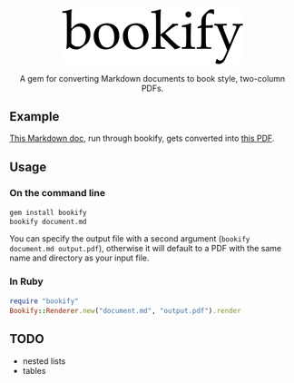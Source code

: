 <p align="center">
  <img width="319" src="https://raw.githubusercontent.com/joeyschoblaska/bookify/master/img/bookify.png">
</p>

<p align="center">
  A gem for converting Markdown documents to book style, two-column PDFs.
</p>

## Example

[This Markdown doc](https://raw.githubusercontent.com/joeyschoblaska/bookify/master/example/document.md), run through bookify, gets converted
into [this PDF](https://raw.githubusercontent.com/joeyschoblaska/bookify/master/example/output.pdf).

## Usage

### On the command line

```
gem install bookify
bookify document.md
```

You can specify the output file with a second argument (`bookify document.md output.pdf`),
otherwise it will default to a PDF with the same name and directory as your input file.

### In Ruby

```ruby
require "bookify"
Bookify::Renderer.new("document.md", "output.pdf").render
```

## TODO
* nested lists
* tables
